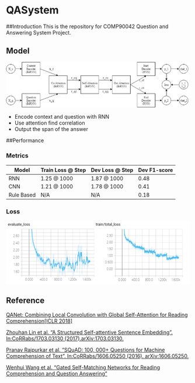 # QASystem

##Introduction
This is the repository for COMP90042 Question and Answering System Project.  

## Model
![image](resources/RNNQANet.png)
- Encode context and question with RNN
- Use attention find correlation
- Output the span of the answer

##Performance
### Metrics
| Model      | Train Loss @ Step | Dev Loss @ Step | Dev F1-score |
|------------|-------------------|-----------------|--------------|
| RNN        | 1.25 @ 1000       | 1.87 @ 1000     | 0.48         |
| CNN        | 1.21 @ 1000       | 1.78 @ 1000     | 0.41         |
| Rule Based | N/A               | N/A             | 0.18         |

### Loss
![image](resources/loss.png)



## Reference
[QANet: Combining Local Convolution with Global Self-Attention for Reading Comprehension[ICLR 2018]](https://arxiv.org/abs/1804.09541)  
  
[Zhouhan Lin et al. “A Structured Self-attentive Sentence Embedding”. In:CoRRabs/1703.03130 (2017).arXiv:1703.03130.](http://arxiv.org/abs/1703.03130.)  

[ Pranav Rajpurkar et al. “SQuAD: 100, 000+ Questions for Machine Comprehension of Text”. In:CoRRabs/1606.05250 (2016). arXiv:1606.05250.](http://arxiv.org/abs/1606.05250.)  

[Wenhui Wang et al. “Gated Self-Matching Networks for Reading Comprehension and Question Answering”](http://www.aclweb.org/anthology/P17-1018)  


